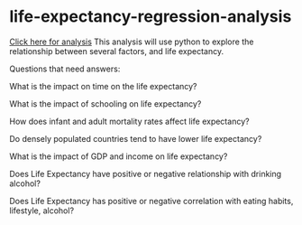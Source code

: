 # life-expectancy-regression-analysis
[Click here for analysis](https://nbviewer.org/github/andrewt2470/life-expectancy-regression-analysis/blob/master/Use_Link_below_Life_expectancy.html)
This analysis will use python to explore the relationship between several factors, and life expectancy.

Questions that need answers:

What is the impact on time on the life expectancy?

What is the impact of schooling on life expectancy?

How does infant and adult mortality rates affect life expectancy?

Do densely populated countries tend to have lower life expectancy?

What is the impact of GDP and income on life expectancy?

Does Life Expectancy have positive or negative relationship with drinking alcohol?

Does Life Expectancy has positive or negative correlation with eating habits, lifestyle, alcohol?
